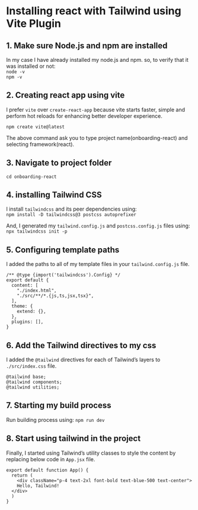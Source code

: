 # Installing react with Tailwind using Vite Plugin
## 1. Make sure Node.js and npm are installed
In my case I have already installed my node.js and npm. so, to verify that it was installed or not:<br>
`node -v`<br>
`npm -v` <br>

## 2. Creating react app using vite
I prefer `vite` over `create-react-app` because vite starts faster, simple and perform hot reloads for enhancing better developer experience.<br>

`npm create vite@latest`

The above command ask you to type project name(onboarding-react) and selecting framework(react).

## 3. Navigate to project folder
`cd onboarding-react`

## 4. installing Tailwind CSS
I install `tailwindcss` and its peer dependencies using:<br>
`npm install -D tailwindcss@3 postcss autoprefixer`<br>

And, I generated my `tailwind.config.js` and `postcss.config.js` files using:<br>
`npx tailwindcss init -p`

## 5. Configuring template paths
I added the paths to all of my template files in your `tailwind.config.js` file.
```
/** @type {import('tailwindcss').Config} */
export default {
  content: [
    "./index.html",
    "./src/**/*.{js,ts,jsx,tsx}",
  ],
  theme: {
    extend: {},
  },
  plugins: [],
}
```

## 6. Add the Tailwind directives to my css
I added the `@tailwind` directives for each of Tailwind’s layers to `./src/index.css` file.

```
@tailwind base;
@tailwind components;
@tailwind utilities;

```

## 7. Starting my build process
Run building process using:
`npm run dev`

## 8. Start using tailwind in the project
Finally, I started using Tailwind’s utility classes to style the content by replacing below code in `App.jsx` file.
```
export default function App() {
  return (
    <div className="p-4 text-2xl font-bold text-blue-500 text-center">
    Hello, Tailwind!
  </div>
  )
}
```
